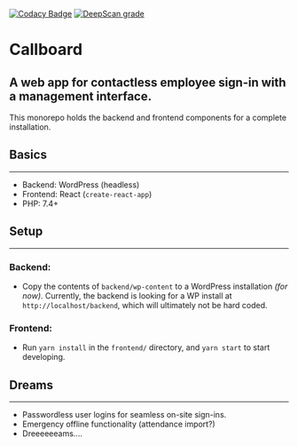 [![Codacy Badge](https://api.codacy.com/project/badge/Grade/b12a9e9bf450419a93b0ed6b775cf453)](https://app.codacy.com/gh/gaswirth/callboard?utm_source=github.com&utm_medium=referral&utm_content=gaswirth/callboard&utm_campaign=Badge_Grade_Settings)
[![DeepScan grade](https://deepscan.io/api/teams/14424/projects/21921/branches/639584/badge/grade.svg)](https://deepscan.io/dashboard#view=project&tid=14424&pid=21921&bid=639584)

# Callboard

## A web app for contactless employee sign-in with a management interface.

This monorepo holds the backend and frontend components for a complete installation.

## Basics

---

- Backend: WordPress (headless)
- Frontend: React (`create-react-app`)
- PHP: 7.4+

## Setup

---

### Backend:

- Copy the contents of `backend/wp-content` to a WordPress installation _(for now)_. Currently, the backend is looking for a WP install at `http://localhost/backend`, which will ultimately not be hard coded.

### Frontend:

- Run `yarn install` in the `frontend/` directory, and `yarn start` to start developing.

## Dreams

---

- Passwordless user logins for seamless on-site sign-ins.
- Emergency offline functionality (attendance import?)
- Dreeeeeeams....
